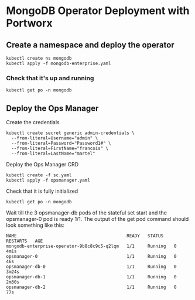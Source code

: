 # MongoDB Operator Deployment with Portworx

## Create a namespace and deploy the operator

```
kubectl create ns mongodb
kubectl apply -f mongodb-enterprise.yaml
```

### Check that it's up and running
```
kubectl get po -n mongodb
```

## Deploy the Ops Manager
Create the credentials
```
kubectl create secret generic admin-credentials \
  --from-literal=Username="admin" \
  --from-literal=Password="Password1#" \
  --from-literal=FirstName="francois" \
  --from-literal=LastName="martel"
```

Deploy the Ops Manager CRD
```
kubectl create -f sc.yaml
kubectl apply -f opsmanager.yaml
```

Check that it is fully initialized
```
kubectl get po -n mongodb
```
Wait till the 3 opsmanager-db pods of the stateful set start and the opsmanager-0 pod is ready 1/1. The output of the get pod command should look something like this:
```
NAME                                          READY   STATUS    RESTARTS   AGE
mongodb-enterprise-operator-9b8c8c9c5-q2lqm   1/1     Running   0          4m1s
opsmanager-0                                  1/1     Running   0          46s
opsmanager-db-0                               1/1     Running   0          3m24s
opsmanager-db-1                               1/1     Running   0          2m30s
opsmanager-db-2                               1/1     Running   0          77s
```